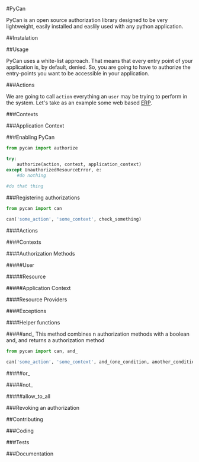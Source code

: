 #PyCan

PyCan is an open source authorization library designed to be very lightweight, easily installed and easlily used with any python application.



##Instalation

##Usage

PyCan uses a white-list approach. That means that every entry point of your application is, by default, denied. So, you are going to have to authorize the entry-points you want to be accessible in your application.

###Actions

We are going to call `action` everything an `user` may be trying to perform in the system. 
Let's take as an example some web based [ERP](http://en.wikipedia.org/wiki/Enterprise_resource_planning).

###Contexts

###Application Context

###Enabling PyCan

```python
from pycan import authorize

try:
    authorize(action, context, application_context)
except UnauthorizedResourceError, e:
    #do nothing
  
#do that thing

```

###Registering authorizations



```python
from pycan import can

can('some_action', 'some_context', check_something)
```

####Actions

####Contexts


####Authorization Methods

#####User

#####Resource

#####Application Context

####Resource Providers

####Exceptions


####Helper functions

#####and_
This method combines n authorization methods with a boolean and, and returns a authorization method

```python
from pycan import can, and_

can('some_action', 'some_context', and_(one_condition, another_condition))
```

#####or_

#####not_

#####allow_to_all

###Revoking an authorization

##Contributing

###Coding

###Tests

###Documentation
